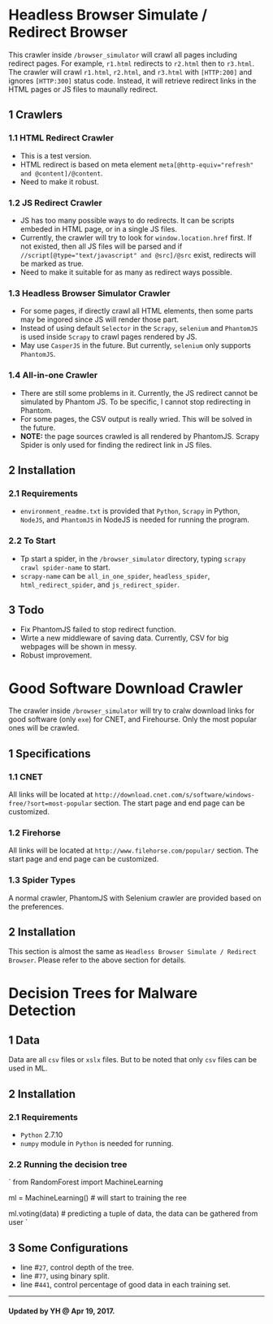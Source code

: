 # Headless Browser Simulate / Redirect Browser   

This crawler inside `/browser_simulator` will crawl all pages including redirect pages. For example, `r1.html` redirects to `r2.html` then to `r3.html`. The crawler will crawl `r1.html`, `r2.html`, and `r3.html` with `[HTTP:200]` and ignores `[HTTP:300]` status code. Instead, it will retrieve redirect links in the HTML pages or JS files to maunally redirect.

## 1 Crawlers
### 1.1 HTML Redirect Crawler
- This is a test version.
- HTML redirect is based on meta element `meta[@http-equiv="refresh" and @content]/@content`.
- Need to make it robust.  

### 1.2 JS Redirect Crawler
- JS has too many possible ways to do redirects. It can be scripts embeded in HTML page, or in a single JS files.
- Currently, the crawler will try to look for `window.location.href` first. If not existed, then all JS files will be parsed and if `//script[@type="text/javascript" and @src]/@src` exist, redirects will be marked as true.
- Need to make it suitable for as many as redirect ways possible.

### 1.3 Headless Browser Simulator Crawler
- For some pages, if directly crawl all HTML elements, then some parts may be ingored since JS will render those part.
- Instead of using default `Selector` in the `Scrapy`, `selenium` and `PhantomJS` is used inside `Scrapy` to crawl pages rendered by JS.
- May use `CasperJS` in the future. But currently, `selenium` only supports `PhantomJS`.

### 1.4 All-in-one Crawler
- There are still some problems in it. Currently, the JS redirect cannot be simulated by Phantom JS. To be specific, I cannot stop redirecting in Phantom.
- For some pages, the CSV output is really wried. This will be solved in the future.
- **NOTE:** the page sources crawled is all rendered by PhantomJS. Scrapy Spider is only used for finding the redirect link in JS files.

## 2 Installation

### 2.1 Requirements
- `environment_readme.txt` is provided that `Python`, `Scrapy` in Python, `NodeJS`, and `PhantomJS` in NodeJS is needed for running the program.

### 2.2 To Start
- Tp start a spider, in the `/browser_simulator` directory, typing `scrapy crawl spider-name` to start.
- `scrapy-name` can be `all_in_one_spider`, `headless_spider`, `html_redirect_spider`, and `js_redirect_spider`.

## 3 Todo
- Fix PhantomJS failed to stop redirect function.
- Wirte a new middleware of saving data. Currently, CSV for big webpages will be shown in messy.
- Robust improvement.

# Good Software Download Crawler

The crawler inside `/browser_simulator` will try to cralw download links for good software (only `exe`) for CNET, and Firehourse. Only the most popular ones will be crawled.

## 1 Specifications

### 1.1 CNET

All links will be located at `http://download.cnet.com/s/software/windows-free/?sort=most-popular` section. The start page and end page can be customized.

### 1.2 Firehorse

All links will be located at `http://www.filehorse.com/popular/` section. The start page and end page can be customized.

### 1.3 Spider Types

A normal crawler, PhantomJS with Selenium crawler are provided based on the preferences.

## 2 Installation

This section is almost the same as `Headless Browser Simulate / Redirect Browser`. Please refer to the above section for details.

# Decision Trees for Malware Detection

## 1 Data

Data are all `csv` files or `xslx` files. But to be noted that only `csv` files can be used in ML.

## 2 Installation

### 2.1 Requirements

- `Python` 2.7.10
- `numpy` module in `Python` is needed for running. 

### 2.2 Running the decision tree

`
from RandomForest import MachineLearning

ml = MachineLearning() # will start to training the ree

ml.voting(data) # predicting a tuple of data, the data can be gathered from user
`

## 3 Some Configurations

- line #`27`, control depth of the tree.
- line #`77`, using binary split.
- line #`441`, control percentage of good data in each training set.

***
#### Updated by YH @ Apr 19, 2017.
